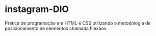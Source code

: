 # instagram-DIO
Prática de programação em HTML e CSS utilizando a metodologia de posicionamento de elementos chamada Flexbox
